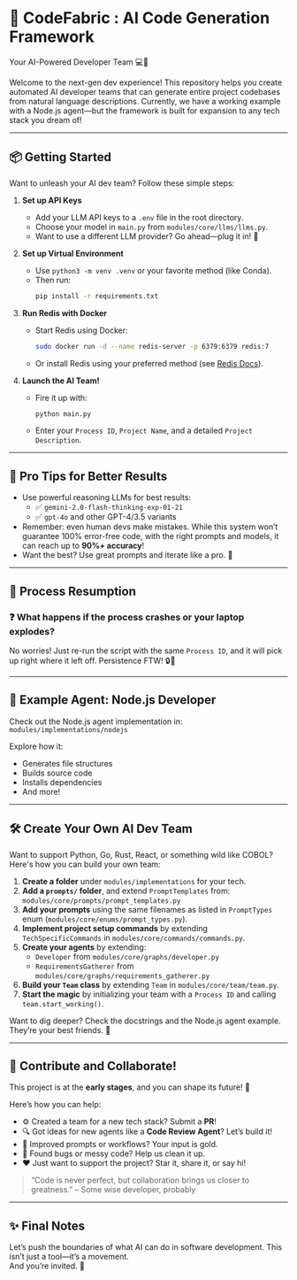 # 🚀 CodeFabric : AI Code Generation Framework  
Your AI-Powered Developer Team 💻🧠

Welcome to the next-gen dev experience! This repository helps you create automated AI developer teams that can generate entire project codebases from natural language descriptions. Currently, we have a working example with a Node.js agent—but the framework is built for expansion to any tech stack you dream of!

---

## 📦 Getting Started

Want to unleash your AI dev team? Follow these simple steps:

1. **Set up API Keys**  
   - Add your LLM API keys to a `.env` file in the root directory.  
   - Choose your model in `main.py` from `modules/core/llms/llms.py`.  
   - Want to use a different LLM provider? Go ahead—plug it in! 🧩

2. **Set up Virtual Environment**  
   - Use `python3 -m venv .venv` or your favorite method (like Conda).  
   - Then run:  
     ```bash
     pip install -r requirements.txt
     ```

3. **Run Redis with Docker**  
   - Start Redis using Docker:  
     ```bash
     sudo docker run -d --name redis-server -p 6379:6379 redis:7
     ```  
   - Or install Redis using your preferred method (see [Redis Docs](https://redis.io)).

4. **Launch the AI Team!**  
   - Fire it up with:  
     ```bash
     python main.py
     ```  
   - Enter your `Process ID`, `Project Name`, and a detailed `Project Description`.

---

## 🧠 Pro Tips for Better Results

- Use powerful reasoning LLMs for best results:
  - ✅ `gemini-2.0-flash-thinking-exp-01-21`
  - ✅ `gpt-4o` and other GPT-4/3.5 variants  
- Remember: even human devs make mistakes. While this system won’t guarantee 100% error-free code, with the right prompts and models, it can reach up to **90%+ accuracy**!  
- Want the best? Use great prompts and iterate like a pro. 🔁

---

## 🔁 Process Resumption

### ❓ What happens if the process crashes or your laptop explodes?

No worries! Just re-run the script with the same `Process ID`, and it will pick up right where it left off. Persistence FTW! 🔒💪

---

## 📂 Example Agent: Node.js Developer

Check out the Node.js agent implementation in:  
`modules/implementations/nodejs`

Explore how it:
- Generates file structures
- Builds source code
- Installs dependencies
- And more!

---

## 🛠️ Create Your Own AI Dev Team

Want to support Python, Go, Rust, React, or something wild like COBOL? Here's how you can build your own team:

1. **Create a folder** under `modules/implementations` for your tech.
2. **Add a `prompts/` folder**, and extend `PromptTemplates` from:  
   `modules/core/prompts/prompt_templates.py`
3. **Add your prompts** using the same filenames as listed in `PromptTypes` enum (`modules/core/enums/prompt_types.py`).
4. **Implement project setup commands** by extending `TechSpecificCommands` in `modules/core/commands/commands.py`.
5. **Create your agents** by extending:
   - `Developer` from `modules/core/graphs/developer.py`
   - `RequirementsGatherer` from `modules/core/graphs/requirements_gatherer.py`
6. **Build your `Team` class** by extending `Team` in `modules/core/team/team.py`.
7. **Start the magic** by initializing your team with a `Process ID` and calling `team.start_working()`.

Want to dig deeper? Check the docstrings and the Node.js agent example. They’re your best friends. 📘

---

## 🤝 Contribute and Collaborate!

This project is at the **early stages**, and you can shape its future! 🌱

Here’s how you can help:

- ⚙️ Created a team for a new tech stack? Submit a **PR**!
- 🔍 Got ideas for new agents like a **Code Review Agent**? Let’s build it!
- 🧠 Improved prompts or workflows? Your input is gold.
- 🧼 Found bugs or messy code? Help us clean it up.
- ❤️ Just want to support the project? Star it, share it, or say hi!

> “Code is never perfect, but collaboration brings us closer to greatness.” – Some wise developer, probably

---

## ✨ Final Notes

Let’s push the boundaries of what AI can do in software development. This isn’t just a tool—it’s a movement.  
And you’re invited. 🎉